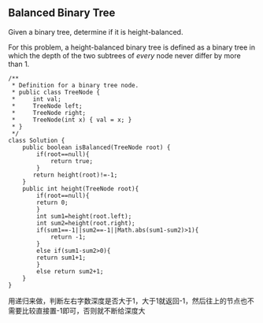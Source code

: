 ## Balanced Binary Tree

Given a binary tree, determine if it is height-balanced.

For this problem, a height-balanced binary tree is defined as a binary tree in which the depth of the two subtrees of *every* node never differ by more than 1.

~~~
/**
 * Definition for a binary tree node.
 * public class TreeNode {
 *     int val;
 *     TreeNode left;
 *     TreeNode right;
 *     TreeNode(int x) { val = x; }
 * }
 */
class Solution {
    public boolean isBalanced(TreeNode root) {
        if(root==null){
            return true;
        }
       return height(root)!=-1;
    }
    public int height(TreeNode root){
        if(root==null){
        return 0;
        }    
        int sum1=height(root.left);
        int sum2=height(root.right);
        if(sum1==-1||sum2==-1||Math.abs(sum1-sum2)>1){
            return -1;
        }
        else if(sum1-sum2>0){
        return sum1+1;
        }
        else return sum2+1;
    }
}
~~~

用递归来做，判断左右字数深度是否大于1，大于1就返回-1，然后往上的节点也不需要比较直接置-1即可，否则就不断给深度大
